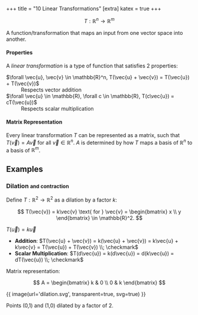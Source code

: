 +++
title = "10 Linear Transformations"
[extra]
katex = true
+++

$$
T: \mathbb{R}^n \to \mathbb{R}^m
$$
<figcaption>A function/transformation that maps an input from one vector space into another.</figcaption>

#### Properties
A *<colorize>linear transformation</colorize>* is a type of function that satisfies 2 properties:
<dl>
    <dt>
        $\forall \vec{u}, \vec{v} \in \mathbb{R}^n, T(\vec{u} + \vec{v}) = T(\vec{u}) + T(\vec{v})$
    </dt>
    <dd>
        Respects vector addition
    </dd>
    <dt>
        $\forall \vec{u} \in \mathbb{R}, \forall c \in \mathbb{R}, T(c\vec{u}) = cT(\vec{u})$
    </dt>
    <dd>
        Respects scalar multiplication
    </dd>
</dl>

#### Matrix Representation
Every linear transformation $T$ can be represented as a matrix, such that $T(\vec{v}) = A\vec{v}$ for all $\vec{v} \in \mathbb{R}^n$. $A$ is determined by how $T$ maps a basis of $\mathbb{R}^n$ to a basis of $\mathbb{R}^m$.

## Examples
### Dilation <small>and contraction</small>
Define $T: \mathbb{R}^2 \to \mathbb{R}^2$ as a dilation by a factor $k$:

$$
T(\vec{v}) = k\vec{v} \text{ for } \vec{v} = \begin{bmatrix} x \\ y \end{bmatrix} \in \mathbb{R}^2.
$$

 $T(\vec{u}) = k\vec{u}$
- **Addition**: $T(\vec{u} + \vec{v}) = k(\vec{u} + \vec{v}) = k\vec{u} + k\vec{v} = T(\vec{u}) + T(\vec{v}) \\; \checkmark$
- **Scalar Multiplication**: $T(d\vec{u}) = k(d\vec{u}) = d(k\vec{u}) = dT(\vec{u}) \\; \checkmark$

Matrix representation:

$$
A = \begin{bmatrix}
k & 0 \\
0 & k
\end{bmatrix}
$$

{{ image(url='dilation.svg', transparent=true, svg=true) }}
<figcaption>Points (0,1) and (1,0) dilated by a factor of 2.</figcaption>

